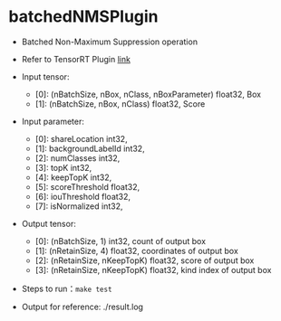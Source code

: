 # batchedNMSPlugin

+ Batched Non-Maximum Suppression operation
+ Refer to TensorRT Plugin [link](https://github.com/NVIDIA/TensorRT/tree/main/plugin/batchedNMSPlugin)
+ Input tensor:
  + [0]: (nBatchSize, nBox, nClass, nBoxParameter)    float32,    Box
  + [1]: (nBatchSize, nBox, nClass)                   float32,    Score
+ Input parameter:
  + [0]: shareLocation                                int32,
  + [1]: backgroundLabelId                            int32,
  + [2]: numClasses                                   int32,
  + [3]: topK                                         int32,
  + [4]: keepTopK                                     int32,
  + [5]: scoreThreshold                               float32,
  + [6]: iouThreshold                                 float32,
  + [7]: isNormalized                                 int32,
+ Output tensor:
  + [0]: (nBatchSize, 1)                              int32,      count of output box
  + [1]: (nRetainSize, 4)                             float32,    coordinates of output box
  + [2]: (nRetainSize, nKeepTopK)                     float32,    score of output box
  + [3]: (nRetainSize, nKeepTopK)                     float32,    kind index of output box

+ Steps to run：`make test`
+ Output for reference: ./result.log
